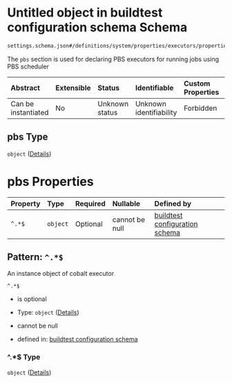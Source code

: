 # Untitled object in buildtest configuration schema Schema

```txt
settings.schema.json#/definitions/system/properties/executors/properties/pbs
```

The `pbs` section is used for declaring PBS executors for running jobs using PBS scheduler

| Abstract            | Extensible | Status         | Identifiable            | Custom Properties | Additional Properties | Access Restrictions | Defined In                                                                  |
| :------------------ | :--------- | :------------- | :---------------------- | :---------------- | :-------------------- | :------------------ | :-------------------------------------------------------------------------- |
| Can be instantiated | No         | Unknown status | Unknown identifiability | Forbidden         | Allowed               | none                | [settings.schema.json*](../out/settings.schema.json "open original schema") |

## pbs Type

`object` ([Details](settings-definitions-system-properties-executors-properties-pbs.md))

# pbs Properties

| Property | Type     | Required | Nullable       | Defined by                                                                                                                                                          |
| :------- | :------- | :------- | :------------- | :------------------------------------------------------------------------------------------------------------------------------------------------------------------ |
| `^.*$`   | `object` | Optional | cannot be null | [buildtest configuration schema](settings-definitions-pbs.md "settings.schema.json#/definitions/system/properties/executors/properties/pbs/patternProperties/^.*$") |

## Pattern: `^.*$`

An instance object of cobalt executor

`^.*$`

*   is optional

*   Type: `object` ([Details](settings-definitions-pbs.md))

*   cannot be null

*   defined in: [buildtest configuration schema](settings-definitions-pbs.md "settings.schema.json#/definitions/system/properties/executors/properties/pbs/patternProperties/^.\*$")

### ^.\*$ Type

`object` ([Details](settings-definitions-pbs.md))

